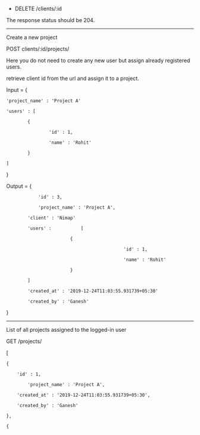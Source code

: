 - DELETE /clients/:id

 

The response status should be 204.

 

------------------------------------------------------------

 

Create a new project

POST clients/:id/projects/

 

Here you do not need to create any new user but assign already registered users.

retrieve client id from the url and assign it to a project.

 

Input = {

	'project_name' : 'Project A'

	'users' : [

    		{

        			'id' : 1,

        			'name' : 'Rohit'

    		}

	]

}

 

Output = {

        	 	'id' : 3,

        		'project_name' : 'Project A',

	    	'client' : 'Nimap'

	    	'users' :         	[

    	            		{

        	                                	'id' : 1,

        	                                	'name' : 'Rohit'

    	            		}

	    	]

	    	'created_at' : '2019-12-24T11:03:55.931739+05:30'

	    	'created_by' : 'Ganesh'

}

 

-------------------------------------------------------------

 

 

List of all projects assigned to the logged-in user

GET /projects/

[

	{

   	 	'id' : 1,

    		'project_name' : 'Project A',

   	 	'created_at' : '2019-12-24T11:03:55.931739+05:30',

   	 	'created_by' : 'Ganesh'

	},

	{
